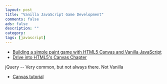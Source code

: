 ```yaml
---
layout: post
title: "Vanilla JavaScript Game Development"
comments: false
ads: false
description: ""
category: 
tags: [javascript]
---
```


 * [Building a simple paint game with HTML5 Canvas and Vanilla JavaScript](https://hacks.mozilla.org/2013/06/building-a-simple-paint-game-with-html5-canvas-and-vanilla-javascript/)
 * [Drive into HTML5's Canvas Chapter](http://diveintohtml5.info/canvas.html)

jQuery -- Very common, but not always there.  Not Vanilla
* [Canvas tutorial](http://billmill.org/static/canvastutorial/)



